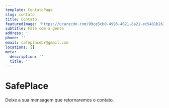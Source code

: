 ```yaml
---
template: ContatoPage
slug: contato
title: Contato
featuredImage: 'https://ucarecdn.com/99ce5cb0-4995-4621-8a21-ec5481b2634c/'
subtitle: Fale com a gente
address: ''
phone: ''
email: safeplacebr@gmail.com
locations: []
meta:
  description: ''
  title: ''
---
```

# SafePlace

Deixe a sua mensagem que retornaremos o contato.
